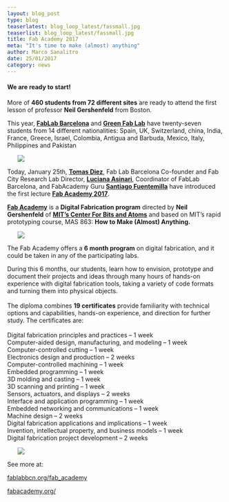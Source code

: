 ```yaml
---
layout: blog_post
type: blog
teaserlatest: blog_loop_latest/fassmall.jpg
teaserlist: blog_loop_latest/fassmall.jpg
title: Fab Academy 2017 
meta: "It's time to make (almost) anything"
author: Marco Sanalitro
date: 25/01/2017
category: news
---
```



<h4>We are ready to start!</h4> 

More of <strong>460 students from 72 different sites</strong> are ready to attend the first lesson of professor <strong>Neil Gershenfeld</strong> from Boston. <br>

This year, <strong><a href="http://fablabbcn.org">FabLab Barcelona</a></strong> and <strong><a href="http://greenfablab.org/">Green Fab Lab</a></strong> have twenty-seven students from 14 different nationalities: Spain, UK, Switzerland, china, India, France, Greece, Israel, Colombia, Antigua and Barbuda, Mexico, Italy, Philippines and Pakistan<br>

<ul><img src= "http://www.fablabbcn.org/img/blog/blog_loop_latest/mod1.jpg" align="middle"> </ul>

Today, January 25th, <strong><a href="https://iaac.net/people/tomas-diez/">Tomas Diez</a></strong>, Fab Lab Barcelona Co-founder and Fab City Research Lab Director, <strong><a href="https://iaac.net/iaac/people/luciana-asinari/">Luciana Asinari</a></strong>, Coordinator of FabLab Barcelona, and FabAcademy Guru <strong><a href="https://iaac.net/iaac/people/santi-fuentemilla/">Santiago Fuentemilla</a></strong> have introduced the first lecture <strong><a href="http://fabacademy.org/">Fab Academy 2017</a></strong>. <br>

<strong><a href="http://fabacademy.org/">Fab Academy</a></strong> is a <strong>Digital Fabrication program</strong> directed by <strong>Neil Gershenfeld</strong> of <strong><a href="http://cba.mit.edu/">MIT’s Center For Bits and Atoms</a></strong> and based on MIT’s rapid prototyping course, MAS 863: <strong>How to Make (Almost) Anything.</strong><br>

<ul><img src= "http://www.fablabbcn.org/img/blog/blog_loop_latest/mod2.jpg" align="middle"> </ul>

The Fab Academy offers a <strong>6 month program</strong> on digital fabrication, and it could be taken in any of the participating labs.<br>

During this 6 months, our students, learn how to envision, prototype and document their projects and ideas through many hours of hands-on experience with digital fabrication tools, taking a variety of code formats and turning them into physical objects.<br>
<br>
The diploma combines <strong>19 certificates</strong> provide familiarity with technical options and capabilities, hands-on experience, and direction for further study. The certificates are:<br>
<br>
Digital fabrication principles and practices – 1 week<br>
Computer-aided design, manufacturing, and modeling – 1 week<br>
Computer-controlled cutting – 1 week<br>
Electronics design and production – 2 weeks<br>
Computer-controlled machining – 1 week<br>
Embedded programming – 1 week<br>
3D molding and casting – 1 week<br>
3D scanning and printing – 1 week<br>
Sensors, actuators, and displays – 2 weeks<br>
Interface and application programming – 1 week<br>
Embedded networking and communications – 1 week<br>
Machine design – 2 weeks<br>
Digital fabrication applications and implications – 1 week<br>
Invention, intellectual property, and business models – 1 week<br>
Digital fabrication project development – 2 weeks<br>

<ul><img src= "http://www.fablabbcn.org/img/blog/blog_loop_latest/fass3.jpg" align="middle"> </ul>

See more at:<br> 

<a href="http://fablabbcn.org/fab_academy">fablabbcn.org/fab_academy</a><br>

<a href="http://fabacademy.org/">fabacademy.org/</a><br>

